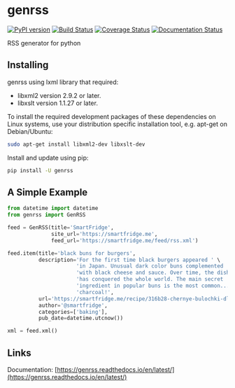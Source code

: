 # genrss

[![PyPI version](https://badge.fury.io/py/genrss.svg)](https://badge.fury.io/py/genrss)
[![Build Status](https://travis-ci.org/icetemple/genrss.svg?branch=master)](https://travis-ci.org/icetemple/genrss)
[![Coverage Status](https://coveralls.io/repos/github/icetemple/genrss/badge.svg?branch=master)](https://coveralls.io/github/icetemple/genrss?branch=master)
[![Documentation Status](https://readthedocs.org/projects/genrss/badge/?version=latest)](https://genrss.readthedocs.io/en/latest/?badge=latest)

RSS generator for python


## Installing

genrss using lxml library that required:

* libxml2 version 2.9.2 or later.
* libxslt version 1.1.27 or later.

To install the required development packages of these dependencies on Linux systems,
use your distribution specific installation tool, e.g. apt-get on Debian/Ubuntu:

```bash
sudo apt-get install libxml2-dev libxslt-dev
```


Install and update using pip:

```bash
pip install -U genrss
```


## A Simple Example

```python
from datetime import datetime
from genrss import GenRSS

feed = GenRSS(title='SmartFridge',
              site_url='https://smartfridge.me',
              feed_url='https://smartfridge.me/feed/rss.xml')

feed.item(title='black buns for burgers',
          description='For the first time black burgers appeared ' \
                      'in Japan. Unusual dark color buns complemented ' \
                      'with black cheese and sauce. Over time, the dish ' \
                      'has conquered the whole world. The main secret ' \
                      'ingredient in popular buns is the most common... ' \
                      'charcoal!',
          url='https://smartfridge.me/recipe/316b28-chernye-bulochki-dlya-burgerov/',
          author='@smartfridge',
          categories=['baking'],
          pub_date=datetime.utcnow())

xml = feed.xml()
```

## Links

Documentation: [https://genrss.readthedocs.io/en/latest/](https://genrss.readthedocs.io/en/latest/)
